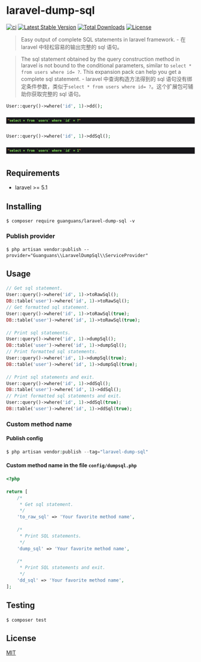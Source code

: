 # laravel-dump-sql

[![ci](https://github.com/guanguans/laravel-dump-sql/actions/workflows/ci.yml/badge.svg)](https://github.com/guanguans/laravel-dump-sql/actions/workflows/ci.yml)
[![Latest Stable Version](https://poser.pugx.org/guanguans/laravel-dump-sql/v)](//packagist.org/packages/guanguans/laravel-dump-sql)
[![Total Downloads](https://poser.pugx.org/guanguans/laravel-dump-sql/downloads)](//packagist.org/packages/guanguans/laravel-dump-sql)
[![License](https://poser.pugx.org/guanguans/laravel-dump-sql/license)](//packagist.org/packages/guanguans/laravel-dump-sql)

> Easy output of complete SQL statements in laravel framework. - 在 laravel 中轻松容易的输出完整的 sql 语句。

> The sql statement obtained by the query construction method in laravel is not bound to the conditional parameters, similar to `select * from users where id= ?`. This expansion pack can help you get a complete sql statement. - laravel 中查询构造方法得到的 sql 语句没有绑定条件参数，类似于`select * from users where id= ?`。这个扩展包可辅助你获取完整的 sql 语句。

```php
User::query()->where('id', 1)->dd();
```

![](docs/dd.png)

```php
User::query()->where('id', 1)->ddSql();
```

![](docs/ddSql.png)

## Requirements

* laravel >= 5.1

## Installing

```shell
$ composer require guanguans/laravel-dump-sql -v
```

### Publish provider

```shell
$ php artisan vendor:publish --provider="Guanguans\\LaravelDumpSql\\ServiceProvider"
```

## Usage

```php
// Get sql statement.
User::query()->where('id', 1)->toRawSql();
DB::table('user')->where('id', 1)->toRawSql();
// Get formatted sql statement.
User::query()->where('id', 1)->toRawSql(true);
DB::table('user')->where('id', 1)->toRawSql(true);

// Print sql statements.
User::query()->where('id', 1)->dumpSql();
DB::table('user')->where('id', 1)->dumpSql();
// Print formatted sql statements.
User::query()->where('id', 1)->dumpSql(true);
DB::table('user')->where('id', 1)->dumpSql(true);

// Print sql statements and exit.
User::query()->where('id', 1)->ddSql();
DB::table('user')->where('id', 1)->ddSql();
// Print formatted sql statements and exit.
User::query()->where('id', 1)->ddSql(true);
DB::table('user')->where('id', 1)->ddSql(true);
```

### Custom method name

#### Publish config

```php
$ php artisan vendor:publish --tag="laravel-dump-sql"
```

#### Custom method name in the file `config/dumpsql.php`

```php
<?php

return [
    /*
     * Get sql statement.
     */
    'to_raw_sql' => 'Your favorite method name',

    /*
     * Print SQL statements.
     */
    'dump_sql' => 'Your favorite method name',

    /*
     * Print SQL statements and exit.
     */
    'dd_sql' => 'Your favorite method name',
];
```

## Testing

```shell
$ composer test
```

## License

[MIT](LICENSE)
